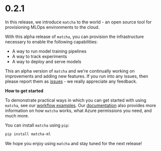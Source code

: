 # 0.2.1

In this release, we introduce `matcha` to the world - an open source tool for provisioning MLOps environments to the cloud.

With this alpha release of `matcha`, you can provision the infrastructure necessary to enable the following capabilities:

- A way to run model training pipelines
- A way to track experiments
- A way to deploy and serve models

This an alpha version of `matcha` and we're continually working on improvements and adding new features. If you run into any issues, then please report them as [issues](https://github.com/fuzzylabs/matcha/issues) - we really appreciate any feedback.

**How to get started**

To demonstrate practical ways in which you can get started with using `matcha`, see our [workflow examples](https://github.com/fuzzylabs/matcha-examples). Our [documentation](https://fuzzylabs.github.io/matcha/) also provides more information on how `matcha` works, what Azure permissions you need, and much more.

You can install `matcha` using `pip`:

```bash
pip install matcha-ml
```

We hope you enjoy using `matcha` and stay tuned for the next release!
